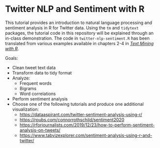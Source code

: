 # Twitter NLP and Sentiment with R
This tutorial provides an introduction to natural language processing and sentiment analysis in R for Twitter data. Using the `tm` and `tidytext` packages, the tutorial code in this repository will be explained through an in-class demonstration. The code in `twitter-nlp-sentiment.R` has been translated from various examples available in chapters 2-4 in [*Text Mining with R*](https://www.tidytextmining.com/).

Goals:
- Clean tweet text data
- Transform data to tidy format
- Analyze:
  - Frequent words
  - Bigrams
  - Word correlations
- Perform sentiment analysis
- Choose one of the following tutorials and produce one additional visualization:
  - <https://dataaspirant.com/twitter-sentiment-analysis-using-r/>
  - <https://rpubs.com/connorrothschild/sentiment2020>
  - <https://rforjournalists.com/2019/12/23/how-to-perform-sentiment-analysis-on-tweets/>
  - <https://www.tabvizexplorer.com/sentiment-analysis-using-r-and-twitter/>
